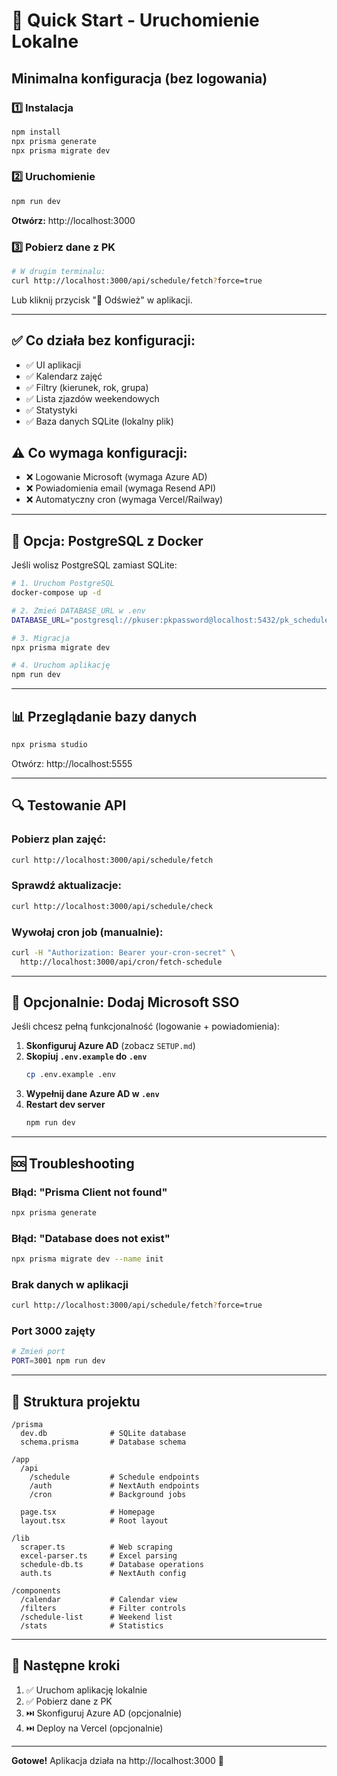# 🚀 Quick Start - Uruchomienie Lokalne

## Minimalna konfiguracja (bez logowania)

### 1️⃣ Instalacja

```bash
npm install
npx prisma generate
npx prisma migrate dev
```

### 2️⃣ Uruchomienie

```bash
npm run dev
```

**Otwórz:** http://localhost:3000

### 3️⃣ Pobierz dane z PK

```bash
# W drugim terminalu:
curl http://localhost:3000/api/schedule/fetch?force=true
```

Lub kliknij przycisk "🔄 Odśwież" w aplikacji.

---

## ✅ Co działa bez konfiguracji:

- ✅ UI aplikacji
- ✅ Kalendarz zajęć
- ✅ Filtry (kierunek, rok, grupa)
- ✅ Lista zjazdów weekendowych
- ✅ Statystyki
- ✅ Baza danych SQLite (lokalny plik)

## ⚠️ Co wymaga konfiguracji:

- ❌ Logowanie Microsoft (wymaga Azure AD)
- ❌ Powiadomienia email (wymaga Resend API)
- ❌ Automatyczny cron (wymaga Vercel/Railway)

---

## 🐳 Opcja: PostgreSQL z Docker

Jeśli wolisz PostgreSQL zamiast SQLite:

```bash
# 1. Uruchom PostgreSQL
docker-compose up -d

# 2. Zmień DATABASE_URL w .env
DATABASE_URL="postgresql://pkuser:pkpassword@localhost:5432/pk_schedule"

# 3. Migracja
npx prisma migrate dev

# 4. Uruchom aplikację
npm run dev
```

---

## 📊 Przeglądanie bazy danych

```bash
npx prisma studio
```

Otwórz: http://localhost:5555

---

## 🔍 Testowanie API

### Pobierz plan zajęć:
```bash
curl http://localhost:3000/api/schedule/fetch
```

### Sprawdź aktualizacje:
```bash
curl http://localhost:3000/api/schedule/check
```

### Wywołaj cron job (manualnie):
```bash
curl -H "Authorization: Bearer your-cron-secret" \
  http://localhost:3000/api/cron/fetch-schedule
```

---

## 🔐 Opcjonalnie: Dodaj Microsoft SSO

Jeśli chcesz pełną funkcjonalność (logowanie + powiadomienia):

1. **Skonfiguruj Azure AD** (zobacz `SETUP.md`)
2. **Skopiuj `.env.example` do `.env`**
   ```bash
   cp .env.example .env
   ```
3. **Wypełnij dane Azure AD w `.env`**
4. **Restart dev server**
   ```bash
   npm run dev
   ```

---

## 🆘 Troubleshooting

### Błąd: "Prisma Client not found"
```bash
npx prisma generate
```

### Błąd: "Database does not exist"
```bash
npx prisma migrate dev --name init
```

### Brak danych w aplikacji
```bash
curl http://localhost:3000/api/schedule/fetch?force=true
```

### Port 3000 zajęty
```bash
# Zmień port
PORT=3001 npm run dev
```

---

## 📁 Struktura projektu

```
/prisma
  dev.db              # SQLite database
  schema.prisma       # Database schema

/app
  /api
    /schedule         # Schedule endpoints
    /auth             # NextAuth endpoints
    /cron             # Background jobs

  page.tsx            # Homepage
  layout.tsx          # Root layout

/lib
  scraper.ts          # Web scraping
  excel-parser.ts     # Excel parsing
  schedule-db.ts      # Database operations
  auth.ts             # NextAuth config

/components
  /calendar           # Calendar view
  /filters            # Filter controls
  /schedule-list      # Weekend list
  /stats              # Statistics
```

---

## 🎯 Następne kroki

1. ✅ Uruchom aplikację lokalnie
2. ✅ Pobierz dane z PK
3. ⏭️ Skonfiguruj Azure AD (opcjonalnie)
4. ⏭️ Deploy na Vercel (opcjonalnie)

---

**Gotowe!** Aplikacja działa na http://localhost:3000 🎉
